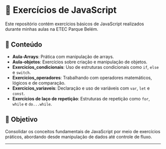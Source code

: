 # 📝 Exercícios de JavaScript  

Este repositório contém exercícios básicos de JavaScript realizados durante minhas aulas na ETEC Parque Belém.  

## 📂 Conteúdo  

- **Aula-Arrays**: Prática com manipulação de arrays.  
- **Aula-objetos**: Exercícios sobre criação e manipulação de objetos.  
- **Exercicios_condicionais**: Uso de estruturas condicionais como `if`, `else` e `switch`.  
- **Exercicios_operadores**: Trabalhando com operadores matemáticos, lógicos e de comparação.  
- **Exercicios_variaveis**: Declaração e uso de variáveis com `var`, `let` e `const`.  
- **Exercícios de laço de repetição**: Estruturas de repetição como `for`, `while` e `do...while`.  

## 🚀 Objetivo  

Consolidar os conceitos fundamentais de JavaScript por meio de exercícios práticos, abordando desde manipulação de dados até controle de fluxo.  

---  
